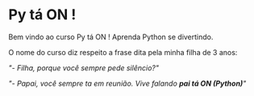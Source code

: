 # Py tá ON !

Bem vindo ao curso Py tá ON ! Aprenda Python se divertindo.

O nome do curso diz respeito a frase dita pela minha filha de 3 anos:

*"- Filha, porque você sempre pede silêncio?"* 

*"- Papai, você sempre ta em reunião. Vive falando **pai tá ON (Python)**"*
